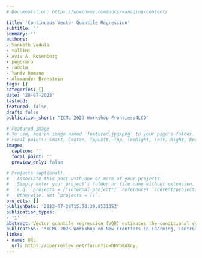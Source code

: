 ```yaml
---
# Documentation: https://wowchemy.com/docs/managing-content/

title: 'Continuous Vector Quantile Regression'
subtitle: ''
summary: ''
authors:
- Sanketh Vedula
- tallini
- Aviv A. Rosenberg
- pegoraro
- rodola
- Yaniv Romano
- Alexander Bronstein
tags: []
categories: []
date: '28-07-2023'
lastmod: 
featured: false
draft: false
publication_short: "ICML 2023 Workshop Frontiers4LCD"

# Featured image
# To use, add an image named `featured.jpg/png` to your page's folder.
# Focal points: Smart, Center, TopLeft, Top, TopRight, Left, Right, BottomLeft, Bottom, BottomRight.
image:
  caption: ''
  focal_point: ''
  preview_only: false

# Projects (optional).
#   Associate this post with one or more of your projects.
#   Simply enter your project's folder or file name without extension.
#   E.g. `projects = ["internal-project"]` references `content/project/deep-learning/index.md`.
#   Otherwise, set `projects = []`.
projects: []
publishDate: '2023-07-28T15:50:39.853135Z'
publication_types:
- '1'
abstract: Vector quantile regression (VQR) estimates the conditional vector quantile function (CVQF), a fundamental quantity which fully represents the conditional distribution of Y|X. VQR is formulated as an optimal transport (OT) problem between a uniform r.v. U and the target r.v. Y|X , the solution of which is a unique transport map, co-monotonic with U. Recently NL-VQR has been proposed to estimate support non-linear CVQFs, together with fast solvers which enabled the use of this tool in practical applications. Despite its utility, the scalability and estimation quality of NL-VQR is limited due to a discretization of the OT problem onto a grid of quantile levels. We propose a novel continuous formulation and parametrization of VQR using partial input-convex neural networks (PICNNs). Our approach allows for accurate, scalable, differentiable and invertible estimation of non-linear CVQFs. We further demonstrate, theoretically and experimentally, how continuous CVQFs can be used for general statistical inference tasks such as estimation of likelihoods, CDFs, confidence sets, coverage, sampling, and more. This work is an important step towards unlocking the full potential of VQR.
publication: '*ICML 2023 Workshop on New Frontiers in Learning, Control, and Dynamical Systems*'
links:
- name: URL
  url: https://openreview.net/forum?id=DUZbGAXcyL
---
```

